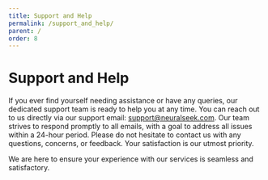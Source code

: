 ```yaml
---
title: Support and Help
permalink: /support_and_help/
parent: /
order: 8
---
```


# Support and Help

If you ever find yourself needing assistance or have any queries, our dedicated support team is ready to help you at any time. You can reach out to us directly via our support email: [support@neuralseek.com](mailto:support@neuralseek.com). Our team strives to respond promptly to all emails, with a goal to address all issues within a 24-hour period. Please do not hesitate to contact us with any questions, concerns, or feedback. Your satisfaction is our utmost priority.

We are here to ensure your experience with our services is seamless and satisfactory.
